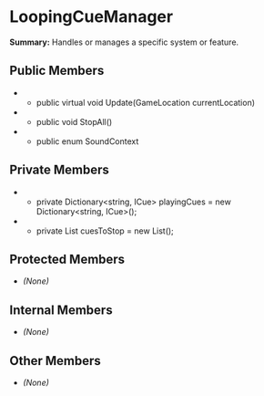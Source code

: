 # LoopingCueManager

**Summary:** Handles or manages a specific system or feature.

## Public Members
- - public virtual void Update(GameLocation currentLocation)
- - public void StopAll()
- - public enum SoundContext

## Private Members
- - private Dictionary<string, ICue> playingCues = new Dictionary<string, ICue>();
- - private List<string> cuesToStop = new List<string>();

## Protected Members
- *(None)*

## Internal Members
- *(None)*

## Other Members
- *(None)*
